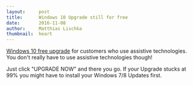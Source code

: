 ```yaml
---
layout:     post
title:      Windows 10 Upgrade still for free
date:       2016-11-08
author:     Matthias Lischka
thumbnail:  heart
---
```


[Windows 10 free upgrade][1] for customers who use assistive technologies. You don't really have to use assistive technologies though! 

Just click "UPGRADE NOW" and there you go. If your Upgrade stucks at 99% you might have to install your Windows 7/8 Updates first.

[1]: https://www.microsoft.com/en-us/accessibility/windows10upgrade
